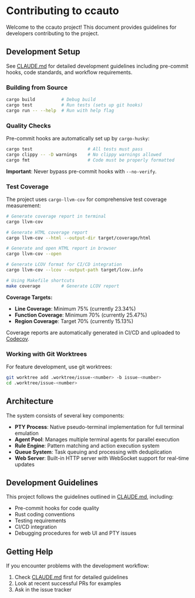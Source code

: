 # Contributing to ccauto

Welcome to the ccauto project! This document provides guidelines for developers contributing to the project.

## Development Setup

See [CLAUDE.md](CLAUDE.md) for detailed development guidelines including pre-commit hooks, code standards, and workflow requirements.

### Building from Source

```bash
cargo build          # Debug build
cargo test           # Run tests (sets up git hooks)
cargo run -- --help  # Run with help flag
```

### Quality Checks

Pre-commit hooks are automatically set up by `cargo-husky`:

```bash
cargo test                     # All tests must pass
cargo clippy -- -D warnings    # No clippy warnings allowed
cargo fmt                      # Code must be properly formatted
```

**Important**: Never bypass pre-commit hooks with `--no-verify`.

### Test Coverage

The project uses `cargo-llvm-cov` for comprehensive test coverage measurement:

```bash
# Generate coverage report in terminal
cargo llvm-cov

# Generate HTML coverage report
cargo llvm-cov --html --output-dir target/coverage/html

# Generate and open HTML report in browser
cargo llvm-cov --open

# Generate LCOV format for CI/CD integration
cargo llvm-cov --lcov --output-path target/lcov.info

# Using Makefile shortcuts
make coverage        # Generate LCOV report
```

**Coverage Targets:**
- **Line Coverage**: Minimum 75% (currently 23.34%)
- **Function Coverage**: Minimum 70% (currently 25.47%)
- **Region Coverage**: Target 70% (currently 15.13%)

Coverage reports are automatically generated in CI/CD and uploaded to [Codecov](https://codecov.io).

### Working with Git Worktrees

For feature development, use git worktrees:

```bash
git worktree add .worktree/issue-<number> -b issue-<number>
cd .worktree/issue-<number>
```

## Architecture

The system consists of several key components:

- **PTY Process**: Native pseudo-terminal implementation for full terminal emulation
- **Agent Pool**: Manages multiple terminal agents for parallel execution
- **Rule Engine**: Pattern matching and action execution system
- **Queue System**: Task queuing and processing with deduplication
- **Web Server**: Built-in HTTP server with WebSocket support for real-time updates

## Development Guidelines

This project follows the guidelines outlined in [CLAUDE.md](CLAUDE.md), including:

- Pre-commit hooks for code quality
- Rust coding conventions
- Testing requirements
- CI/CD integration
- Debugging procedures for web UI and PTY issues

## Getting Help

If you encounter problems with the development workflow:
1. Check [CLAUDE.md](CLAUDE.md) first for detailed guidelines
2. Look at recent successful PRs for examples
3. Ask in the issue tracker